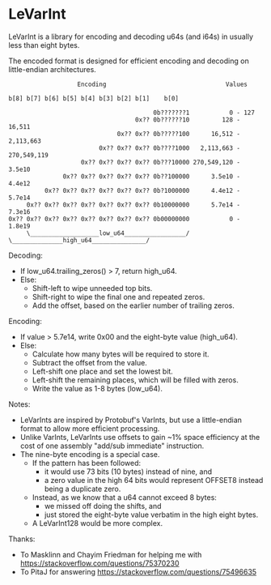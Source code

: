 # LeVarInt

LeVarInt is a library for encoding and decoding u64s (and i64s) in usually less than eight bytes.

The encoded format is designed for efficient encoding and decoding on little-endian architectures.

                       Encoding                                 Values
    
    b[8] b[7] b[6] b[5] b[4] b[3] b[2] b[1]    b[0]  
    
                                            0b???????1           0 - 127
                                       0x?? 0b??????10         128 - 16,511
                                  0x?? 0x?? 0b?????100      16,512 - 2,113,663
                             0x?? 0x?? 0x?? 0b????1000   2,113,663 - 270,549,119
                        0x?? 0x?? 0x?? 0x?? 0b???10000 270,549,120 - 3.5e10
                   0x?? 0x?? 0x?? 0x?? 0x?? 0b??100000      3.5e10 - 4.4e12
              0x?? 0x?? 0x?? 0x?? 0x?? 0x?? 0b?1000000      4.4e12 - 5.7e14
         0x?? 0x?? 0x?? 0x?? 0x?? 0x?? 0x?? 0b10000000      5.7e14 - 7.3e16
    0x?? 0x?? 0x?? 0x?? 0x?? 0x?? 0x?? 0x?? 0b00000000           0 - 1.8e19
         \___________________low_u64_________________/
    \______________high_u64_______________/


Decoding:
- If low_u64.trailing_zeros() > 7, return high_u64.
- Else:
  - Shift-left to wipe unneeded top bits.
  - Shift-right to wipe the final one and repeated zeros.
  - Add the offset, based on the earlier number of trailing zeros.

Encoding:
- If value > 5.7e14, write 0x00 and the eight-byte value (high_u64).
- Else:
  - Calculate how many bytes will be required to store it.
  - Subtract the offset from the value.
  - Left-shift one place and set the lowest bit.
  - Left-shift the remaining places, which will be filled with zeros.
  - Write the value as 1-8 bytes (low_u64).

Notes:
- LeVarInts are inspired by Protobuf's VarInts, but use a little-endian format to allow more efficient processing.
- Unlike VarInts, LeVarInts use offsets to gain ~1% space efficiency at the cost of one assembly "add/sub  immediate" instruction.
- The nine-byte encoding is a special case.
  - If the pattern has been followed:
    - it would use 73 bits (10 bytes) instead of nine, and
    - a zero value in the high 64 bits would represent OFFSET8 instead being a duplicate zero.
  - Instead, as we know that a u64 cannot exceed 8 bytes:
    - we missed off doing the shifts, and
    - just stored the eight-byte value verbatim in the high eight bytes.
  - A LeVarInt128 would be more complex.

Thanks:
- To Masklinn and Chayim Friedman for helping me with https://stackoverflow.com/questions/75370230
- To PitaJ for answering https://stackoverflow.com/questions/75496635

